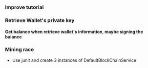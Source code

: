 ### Improve tutorial

### Retrieve Wallet's private key

#### Get balance when retrieve wallet's information, maybe signing the balance

### Mining race

- Use junit and create 3 instances of DefaultBlockChainService 